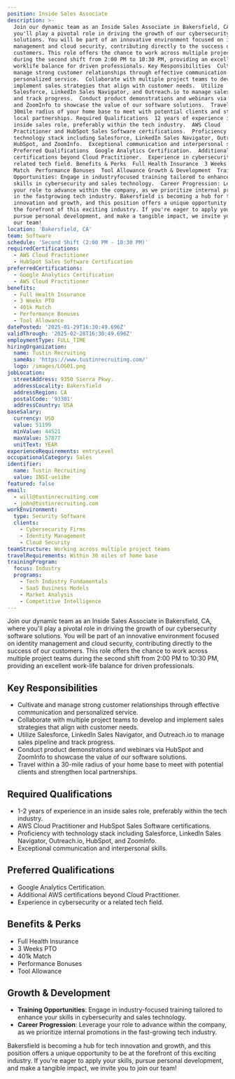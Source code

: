 ```yaml
---
position: Inside Sales Associate
description: >-
  Join our dynamic team as an Inside Sales Associate in Bakersfield, CA, where
  you'll play a pivotal role in driving the growth of our cybersecurity software
  solutions. You will be part of an innovative environment focused on identity
  management and cloud security, contributing directly to the success of our
  customers. This role offers the chance to work across multiple project teams
  during the second shift from 2:00 PM to 10:30 PM, providing an excellent
  worklife balance for driven professionals. Key Responsibilities  Cultivate and
  manage strong customer relationships through effective communication and
  personalized service.  Collaborate with multiple project teams to develop and
  implement sales strategies that align with customer needs.  Utilize
  Salesforce, LinkedIn Sales Navigator, and Outreach.io to manage sales pipeline
  and track progress.  Conduct product demonstrations and webinars via HubSpot
  and ZoomInfo to showcase the value of our software solutions.  Travel within a
  30mile radius of your home base to meet with potential clients and strengthen
  local partnerships. Required Qualifications  12 years of experience in an
  inside sales role, preferably within the tech industry.  AWS Cloud
  Practitioner and HubSpot Sales Software certifications.  Proficiency with
  technology stack including Salesforce, LinkedIn Sales Navigator, Outreach.io,
  HubSpot, and ZoomInfo.  Exceptional communication and interpersonal skills.
  Preferred Qualifications  Google Analytics Certification.  Additional AWS
  certifications beyond Cloud Practitioner.  Experience in cybersecurity or a
  related tech field. Benefits & Perks  Full Health Insurance  3 Weeks PTO  401k
  Match  Performance Bonuses  Tool Allowance Growth & Development  Training
  Opportunities: Engage in industryfocused training tailored to enhance your
  skills in cybersecurity and sales technology.  Career Progression: Leverage
  your role to advance within the company, as we prioritize internal promotions
  in the fastgrowing tech industry. Bakersfield is becoming a hub for tech
  innovation and growth, and this position offers a unique opportunity to be at
  the forefront of this exciting industry. If you're eager to apply your skills,
  pursue personal development, and make a tangible impact, we invite you to join
  our team!
location: 'Bakersfield, CA'
team: Software
schedule: 'Second Shift (2:00 PM - 10:30 PM)'
requiredCertifications:
  - AWS Cloud Practitioner
  - HubSpot Sales Software Certification
preferredCertifications:
  - Google Analytics Certification
  - AWS Cloud Practitioner
benefits:
  - Full Health Insurance
  - 3 Weeks PTO
  - 401k Match
  - Performance Bonuses
  - Tool Allowance
datePosted: '2025-01-29T16:30:49.696Z'
validThrough: '2025-02-28T16:30:49.696Z'
employmentType: FULL_TIME
hiringOrganization:
  name: Tustin Recruiting
  sameAs: 'https://www.tustinrecruiting.com/'
  logo: /images/LOGO1.png
jobLocation:
  streetAddress: 9350 Sierra Pkwy.
  addressLocality: Bakersfield
  addressRegion: CA
  postalCode: '93301'
  addressCountry: USA
baseSalary:
  currency: USD
  value: 51199
  minValue: 44521
  maxValue: 57877
  unitText: YEAR
experienceRequirements: entryLevel
occupationalCategory: Sales
identifier:
  name: Tustin Recruiting
  value: INSI-ue1ibe
featured: false
email:
  - will@tustinrecruiting.com
  - john@tustinrecruiting.com
workEnvironment:
  type: Security Software
  clients:
    - Cybersecurity Firms
    - Identity Management
    - Cloud Security
teamStructure: Working across multiple project teams
travelRequirements: Within 30 miles of home base
trainingProgram:
  focus: Industry
  programs:
    - Tech Industry Fundamentals
    - SaaS Business Models
    - Market Analysis
    - Competitive Intelligence
---
```



Join our dynamic team as an Inside Sales Associate in Bakersfield, CA, where you'll play a pivotal role in driving the growth of our cybersecurity software solutions. You will be part of an innovative environment focused on identity management and cloud security, contributing directly to the success of our customers. This role offers the chance to work across multiple project teams during the second shift from 2:00 PM to 10:30 PM, providing an excellent work-life balance for driven professionals.

## Key Responsibilities

- Cultivate and manage strong customer relationships through effective communication and personalized service.
- Collaborate with multiple project teams to develop and implement sales strategies that align with customer needs.
- Utilize Salesforce, LinkedIn Sales Navigator, and Outreach.io to manage sales pipeline and track progress.
- Conduct product demonstrations and webinars via HubSpot and ZoomInfo to showcase the value of our software solutions.
- Travel within a 30-mile radius of your home base to meet with potential clients and strengthen local partnerships.

## Required Qualifications

- 1-2 years of experience in an inside sales role, preferably within the tech industry.
- AWS Cloud Practitioner and HubSpot Sales Software certifications.
- Proficiency with technology stack including Salesforce, LinkedIn Sales Navigator, Outreach.io, HubSpot, and ZoomInfo.
- Exceptional communication and interpersonal skills.

## Preferred Qualifications

- Google Analytics Certification.
- Additional AWS certifications beyond Cloud Practitioner.
- Experience in cybersecurity or a related tech field.

## Benefits & Perks

- Full Health Insurance
- 3 Weeks PTO
- 401k Match
- Performance Bonuses
- Tool Allowance

## Growth & Development

- **Training Opportunities**: Engage in industry-focused training tailored to enhance your skills in cybersecurity and sales technology.
- **Career Progression**: Leverage your role to advance within the company, as we prioritize internal promotions in the fast-growing tech industry.

Bakersfield is becoming a hub for tech innovation and growth, and this position offers a unique opportunity to be at the forefront of this exciting industry. If you're eager to apply your skills, pursue personal development, and make a tangible impact, we invite you to join our team!
